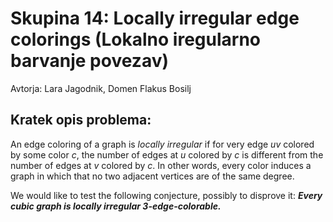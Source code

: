 # Skupina 14: Locally irregular edge colorings (Lokalno iregularno barvanje povezav)

Avtorja: Lara Jagodnik, Domen Flakus Bosilj

## Kratek opis problema:

An edge coloring of a graph is *locally irregular* if for very edge *uv* colored by some color *c*, the number of edges at *u* colored by *c* is different from the number of edges at *v* colored by *c*. In other words, every color induces a graph in which that no two adjacent vertices are of the same degree.

We would like to test the following conjecture, possibly to disprove it:
    ***Every cubic graph is locally irregular 3-edge-colorable.***